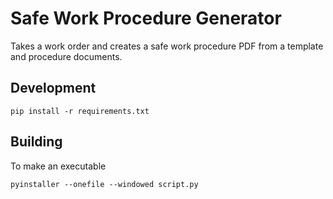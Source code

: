 # Safe Work Procedure Generator

Takes a work order and creates a safe work procedure PDF from a template and procedure documents.

## Development 

`pip install -r requirements.txt`


## Building

To make an executable

`pyinstaller --onefile --windowed script.py`